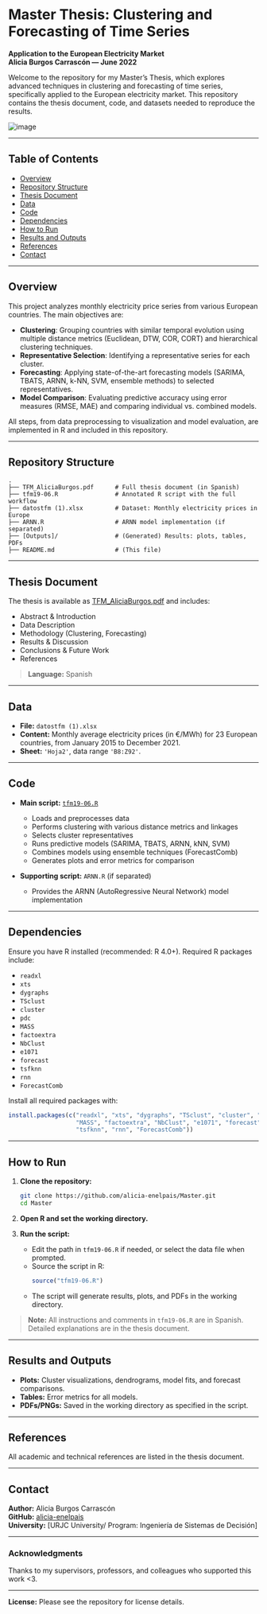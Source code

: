 # Master Thesis: Clustering and Forecasting of Time Series  
**Application to the European Electricity Market**  
**Alicia Burgos Carrascón — June 2022**  

Welcome to the repository for my Master’s Thesis, which explores advanced techniques in clustering and forecasting of time series, specifically applied to the European electricity market. This repository contains the thesis document, code, and datasets needed to reproduce the results.

![image](https://github.com/user-attachments/assets/be49d7a5-237f-4022-8578-6385881df2c3)


---

## Table of Contents

- [Overview](#overview)
- [Repository Structure](#repository-structure)
- [Thesis Document](#thesis-document)
- [Data](#data)
- [Code](#code)
- [Dependencies](#dependencies)
- [How to Run](#how-to-run)
- [Results and Outputs](#results-and-outputs)
- [References](#references)
- [Contact](#contact)

---

## Overview

This project analyzes monthly electricity price series from various European countries. The main objectives are:

- **Clustering**: Grouping countries with similar temporal evolution using multiple distance metrics (Euclidean, DTW, COR, CORT) and hierarchical clustering techniques.
- **Representative Selection**: Identifying a representative series for each cluster.
- **Forecasting**: Applying state-of-the-art forecasting models (SARIMA, TBATS, ARNN, k-NN, SVM, ensemble methods) to selected representatives.
- **Model Comparison**: Evaluating predictive accuracy using error measures (RMSE, MAE) and comparing individual vs. combined models.

All steps, from data preprocessing to visualization and model evaluation, are implemented in R and included in this repository.

---

## Repository Structure

```
.
├── TFM_AliciaBurgos.pdf      # Full thesis document (in Spanish)
├── tfm19-06.R                # Annotated R script with the full workflow
├── datostfm (1).xlsx         # Dataset: Monthly electricity prices in Europe
├── ARNN.R                    # ARNN model implementation (if separated)
├── [Outputs]/                # (Generated) Results: plots, tables, PDFs
├── README.md                 # (This file)
```

---

## Thesis Document

The thesis is available as [TFM_AliciaBurgos.pdf](./TFM_AliciaBurgos.pdf) and includes:

- Abstract & Introduction
- Data Description
- Methodology (Clustering, Forecasting)
- Results & Discussion
- Conclusions & Future Work
- References

> **Language:** Spanish

---

## Data

- **File:** `datostfm (1).xlsx`
- **Content:** Monthly average electricity prices (in €/MWh) for 23 European countries, from January 2015 to December 2021.
- **Sheet:** `'Hoja2'`, data range `'B8:Z92'`.

---

## Code

- **Main script:** [`tfm19-06.R`](./tfm19-06.R)
  - Loads and preprocesses data
  - Performs clustering with various distance metrics and linkages
  - Selects cluster representatives
  - Runs predictive models (SARIMA, TBATS, ARNN, kNN, SVM)
  - Combines models using ensemble techniques (ForecastComb)
  - Generates plots and error metrics for comparison

- **Supporting script:** `ARNN.R` (if separated)
  - Provides the ARNN (AutoRegressive Neural Network) model implementation

---

## Dependencies

Ensure you have R installed (recommended: R 4.0+). Required R packages include:

- `readxl`
- `xts`
- `dygraphs`
- `TSclust`
- `cluster`
- `pdc`
- `MASS`
- `factoextra`
- `NbClust`
- `e1071`
- `forecast`
- `tsfknn`
- `rnn`
- `ForecastComb`

Install all required packages with:

```r
install.packages(c("readxl", "xts", "dygraphs", "TSclust", "cluster", "pdc",
                   "MASS", "factoextra", "NbClust", "e1071", "forecast",
                   "tsfknn", "rnn", "ForecastComb"))
```

---

## How to Run

1. **Clone the repository:**
   ```bash
   git clone https://github.com/alicia-enelpais/Master.git
   cd Master
   ```

2. **Open R and set the working directory.**

3. **Run the script:**
   - Edit the path in `tfm19-06.R` if needed, or select the data file when prompted.
   - Source the script in R:
     ```r
     source("tfm19-06.R")
     ```
   - The script will generate results, plots, and PDFs in the working directory.

> **Note:** All instructions and comments in `tfm19-06.R` are in Spanish. Detailed explanations are in the thesis document.

---

## Results and Outputs

- **Plots:** Cluster visualizations, dendrograms, model fits, and forecast comparisons.
- **Tables:** Error metrics for all models.
- **PDFs/PNGs:** Saved in the working directory as specified in the script.

---

## References

All academic and technical references are listed in the thesis document.

---

## Contact

**Author:** Alicia Burgos Carrascón  
**GitHub:** [alicia-enelpais](https://github.com/alicia-enelpais)  
**University:** [URJC University/ Program: Ingeniería de Sistemas de Decisión]

---

### Acknowledgments

Thanks to my supervisors, professors, and colleagues who supported this work <3.

---

**License:** Please see the repository for license details.  
